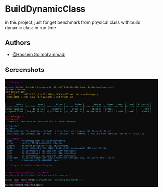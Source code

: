 
# BuildDynamicClass

in this project, just for get benchmark from physical class with build dynamic class in run time


## Authors

- [@Hossein Golmohammadi](https://github.com/Hosein201)


## Screenshots

![Benchmark Screenshot](https://github.com/Hosein201/BuildDynamicClass/blob/master/CreateClassWithReflection/Benchmark.jpg)

